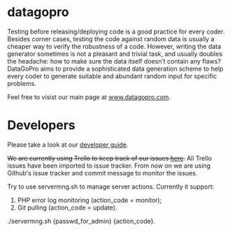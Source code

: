 # datagopro
Testing before releasing/deploying code is a good practice for every coder. Besides corner cases, testing the code against random data is usually a cheaper way to verify the robustness of a code. However, writing the data generator sometimes is not a pleasant and trivial task, and usually doubles the headache: how to make sure the data itself doesn’t contain any flaws? DataGoPro aims to provide a sophisticated data generation scheme to help every coder to generate suitable and abundant random input for specific problems.

Feel free to visist our main page at www.datagopro.com.

# Developers
Please take a look at our [developer guide](https://docs.google.com/document/d/1lCe_XyzD9m9mVYwIB1rWl50h-C2M24pHn_9bJLKuKM4/edit#heading=h.44cluypgtmpk).

<del>We are currently using Trello to keep track of our issues [here](https://trello.com/b/FSQrJgOK/datagopro).</del> All Trello issues have been imported to issue tracker. From now on we are using Github's issue tracker and commit message to monitor the issues.

Try to use servermng.sh to manage server actions. Currently it support:

1. PHP error log monitoring (action_code = monitor);
2. Git pulling (action_code = update).

./servermng.sh {passwd_for_admin} {action_code}.
